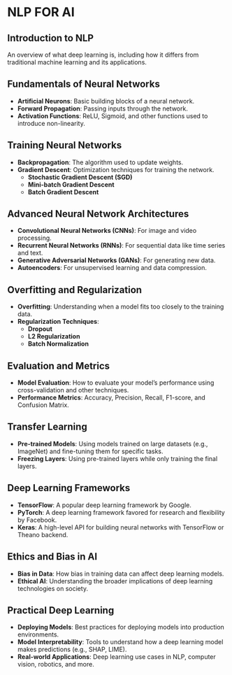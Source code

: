 # **NLP FOR AI**

## **Introduction to NLP**
An overview of what deep learning is, including how it differs from traditional machine learning and its applications.

## **Fundamentals of Neural Networks**
- **Artificial Neurons**: Basic building blocks of a neural network.
- **Forward Propagation**: Passing inputs through the network.
- **Activation Functions**: ReLU, Sigmoid, and other functions used to introduce non-linearity.

## **Training Neural Networks**
- **Backpropagation**: The algorithm used to update weights.
- **Gradient Descent**: Optimization techniques for training the network.
  - **Stochastic Gradient Descent (SGD)**
  - **Mini-batch Gradient Descent**
  - **Batch Gradient Descent**
  
## **Advanced Neural Network Architectures**
- **Convolutional Neural Networks (CNNs)**: For image and video processing.
- **Recurrent Neural Networks (RNNs)**: For sequential data like time series and text.
- **Generative Adversarial Networks (GANs)**: For generating new data.
- **Autoencoders**: For unsupervised learning and data compression.

## **Overfitting and Regularization**
- **Overfitting**: Understanding when a model fits too closely to the training data.
- **Regularization Techniques**: 
  - **Dropout**
  - **L2 Regularization**
  - **Batch Normalization**

## **Evaluation and Metrics**
- **Model Evaluation**: How to evaluate your model’s performance using cross-validation and other techniques.
- **Performance Metrics**: Accuracy, Precision, Recall, F1-score, and Confusion Matrix.

## **Transfer Learning**
- **Pre-trained Models**: Using models trained on large datasets (e.g., ImageNet) and fine-tuning them for specific tasks.
- **Freezing Layers**: Using pre-trained layers while only training the final layers.

## **Deep Learning Frameworks**
- **TensorFlow**: A popular deep learning framework by Google.
- **PyTorch**: A deep learning framework favored for research and flexibility by Facebook.
- **Keras**: A high-level API for building neural networks with TensorFlow or Theano backend.

## **Ethics and Bias in AI**
- **Bias in Data**: How bias in training data can affect deep learning models.
- **Ethical AI**: Understanding the broader implications of deep learning technologies on society.

## **Practical Deep Learning**
- **Deploying Models**: Best practices for deploying models into production environments.
- **Model Interpretability**: Tools to understand how a deep learning model makes predictions (e.g., SHAP, LIME).
- **Real-world Applications**: Deep learning use cases in NLP, computer vision, robotics, and more.
